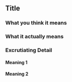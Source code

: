 
## Title

### What you think it means

### What it actually means

### Excrutiating Detail

#### Meaning 1

#### Meaning 2

